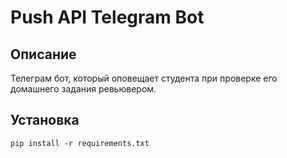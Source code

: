 # Push API Telegram Bot

## Описание

Телеграм бот, который оповещает студента при проверке его домашнего задания ревьювером.

## Установка

` pip install -r requirements.txt `
